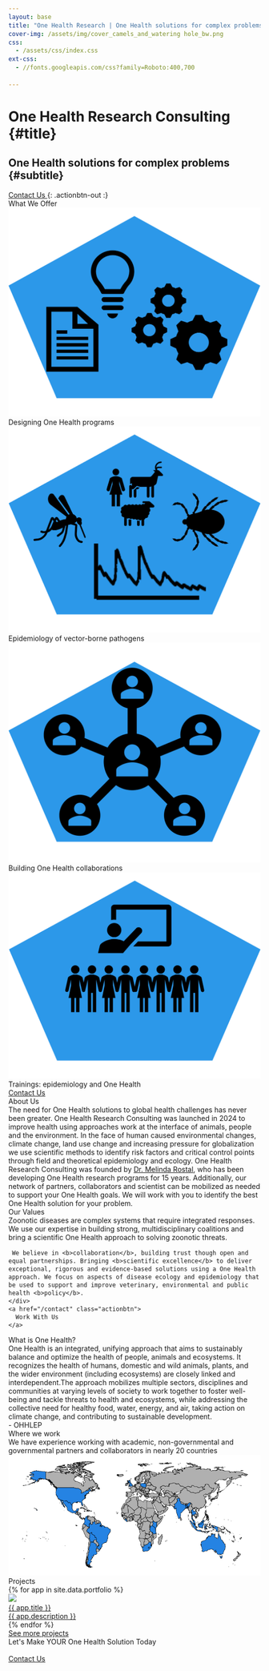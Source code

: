 ```yaml
---
layout: base
title: "One Health Research | One Health solutions for complex problems"
cover-img: /assets/img/cover_camels_and_watering hole_bw.png
css:
  - /assets/css/index.css
ext-css:
  - //fonts.googleapis.com/css?family=Roboto:400,700

---
```





<div id="header" class="cut1" markdown="1">


# One Health Research Consulting {#title}

## One Health solutions for complex problems {#subtitle}

<a href="/contact" class="actionbtn">
  <span class="far fa-envelope" aria-hidden="true"></span>
  Contact Us
</a>
{: .actionbtn-out :}

</div>


<div id="main-sections">

<div id="services-out" class="page-section cut1">
  <div id="services">
    <div class="section-title">What We Offer</div>
    <div id="services-list">
      <div class="service">
        <img class="service-img" alt="Service image" src="/assets/img/scale-flexiple/icon_services.png" />
        <div class="service-text">Designing One Health programs</div>
      </div>
      <div class="service">
        <img class="service-img" alt="Service image" src="/assets/img/scale-flexiple/icon_VBDs.png" />
        <div class="service-text">Epidemiology of vector-borne pathogens</div>
      </div>
      <div id="services-break"></div>
      <div class="service">
        <img class="service-img" alt="Service image" src="/assets/img/scale-flexiple/icon_network.png" />
        <div class="service-text">Building One Health collaborations</div>
      </div>
      <div class="service">
        <img class="service-img" alt="Service image" src="/assets/img/scale-flexiple/icon_training.png" />
        <div class="service-text">Trainings: epidemiology and One Health</div>
      </div>
    </div>
    <a href="/contact" class="actionbtn">
      <span class="far fa-envelope" aria-hidden="true"></span>
      Contact Us
    </a>
  </div>
</div>

<div class="cut-buffer aboutus-buffer"></div>

<div id="aboutus-out" class="page-section grey-section cut2">
  <div id="aboutus">
    <div class="section-title">About Us</div>
    <div id="aboutus-text">
      The need for One Health solutions to global health challenges has never been greater. One Health Research Consulting was launched in 2024 to improve health using approaches work at the interface of animals, people and the environment. In the face of human caused environmental changes, climate change, land use change and increasing pressure for globalization we use scientific methods to identify risk factors and critical control points through field and theoretical epidemiology and ecology. One Health Research Consulting was founded by <a href="https://rostal.github.io/aboutme/">Dr. Melinda Rostal</a>, who has been developing One Health research programs for 15 years. Additionally, our network of partners, collaborators and scientist can be mobilized as needed to support your One Health goals. We will work with you to identify the best One Health solution for your problem.
    </div>
  </div>
</div>


<div class="cut-buffer values-buffer"></div>

<div id="values-out" class="page-section cut2">
  <div id="values">
	  <div class="section-title">Our Values</div>
    <div id="values-text">
      Zoonotic diseases are complex systems that require integrated responses. We use our expertise in building strong, multidisciplinary coalitions and bring a scientific One Health approach to solving zoonotic threats. 

     We believe in <b>collaboration</b>, building trust though open and equal partnerships. Bringing <b>scientific excellence</b> to deliver exceptional, rigorous and evidence-based solutions using a One Health approach. We focus on aspects of disease ecology and epidemiology that be used to support and improve veterinary, environmental and public health <b>policy</b>.
    </div>
    <a href="/contact" class="actionbtn">
      Work With Us
    </a>
  </div>
</div>


<div class="cut-buffer onehealth-buffer"></div>

<div id="onehealth-out" class="page-section white-section cut1 whitecut">
  <div id="onehealth">
	  <div class="section-title">What is One Health?</div>
    <div id="onehealth-text">
      One Health is an integrated, unifying approach that aims to sustainably balance and optimize the health of people, animals and ecosystems. It recognizes the health of humans, domestic and wild animals, plants, and the wider environment (including ecosystems) are closely linked and interdependent.The approach mobilizes multiple sectors, disciplines and communities at varying levels of society to work together to foster well-being and tackle threats to health and ecosystems, while addressing the collective need for healthy food, water, energy, and air, taking action on climate change, and contributing to sustainable development.  
      <br/>- OHHLEP 
    </div>
  </div>
</div>


<div class="cut-buffer clients-buffer"></div>

<div id="clients-out" class="page-section white-section cut1">
  <div id="clients">
    <div class="section-title">Where we work</div>
    <div id="clients-text">
     We have experience working with academic, non-governmental and governmental partners and collaborators in nearly 20 countries
    </div>
    <div class="clients">
        <img class="clients-img" alt="map image" src="/assets/img/Plot of where OHCR network.png" />
      </div>
  </div>
</div>


<div class="cut-buffer portfolio-buffer"></div>

<div id="portfolio-out" class="page-section white-section cut2">
  <div id="portfolio">
    <div class="section-title">
      Projects
    </div>
    <div id="shinyapps-big">
      {% for app in site.data.portfolio %}
	    <div class="shinyapp">
          <a class="applink" href="{{ app.url }}">
            <img class="appimg" src="/assets/img/{{ app.img }}" />
            <div class="apptitle">{{ app.title }}</div>
            <div class="appdesc">{{ app.description }}</div>
          </a>
        </div>
	  {% endfor %}
	</div>
	    <a href="https://rostal.github.io/projects/" class="actionbtn">
    See more projects
  </a> 
    </div>
  </div>
</div>

<div class="cut-buffer cta-buffer"></div>

  <div id="cta-out" class="page-section">
    <div id="cta">
      <div class="section-title">Let's Make YOUR One Health Solution Today</div><br/>
    </div>
    <a href="/contact" class="actionbtn">
     <span class="far fa-envelope" aria-hidden="true"></span>
     Contact Us
    </a>
  </div>


